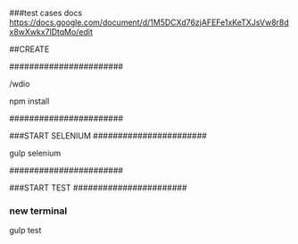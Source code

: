 ###test cases docs
https://docs.google.com/document/d/1M5DCXd76zjAFEFe1xKeTXJsVw8r8dx8wXwkx7lDtqMo/edit

##CREATE

#######################

/wdio

npm install

#######################

###START SELENIUM
#######################

gulp selenium

#######################

###START TEST
#######################

### new terminal

gulp test

